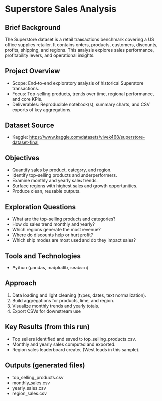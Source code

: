 # Superstore Sales Analysis

## Brief Background
The Superstore dataset is a retail transactions benchmark covering a US office supplies retailer. It contains orders, products, customers, discounts, profits, shipping, and regions. This analysis explores sales performance, profitability levers, and operational insights.

## Project Overview
- Scope: End-to-end exploratory analysis of historical Superstore transactions.
- Focus: Top-selling products, trends over time, regional performance, and core KPIs.
- Deliverables: Reproducible notebook(s), summary charts, and CSV exports of key aggregations.

## Dataset Source
- Kaggle: https://www.kaggle.com/datasets/vivek468/superstore-dataset-final

## Objectives
- Quantify sales by product, category, and region.
- Identify top-selling products and underperformers.
- Examine monthly and yearly sales trends.
- Surface regions with highest sales and growth opportunities.
- Produce clean, reusable outputs.

## Exploration Questions
- What are the top-selling products and categories?
- How do sales trend monthly and yearly?
- Which regions generate the most revenue?
- Where do discounts help or hurt profit?
- Which ship modes are most used and do they impact sales?

## Tools and Technologies
- Python (pandas, matplotlib, seaborn)

## Approach
1. Data loading and light cleaning (types, dates, text normalization).
2. Build aggregations for products, time, and region.
3. Visualize monthly trends and yearly totals.
4. Export CSVs for downstream use.

## Key Results (from this run)
- Top sellers identified and saved to top_selling_products.csv.
- Monthly and yearly sales computed and exported.
- Region sales leaderboard created (West leads in this sample).

## Outputs (generated files)
- top_selling_products.csv
- monthly_sales.csv
- yearly_sales.csv
- region_sales.csv
